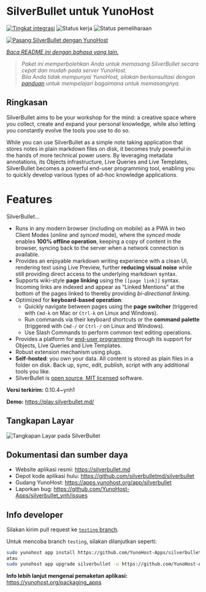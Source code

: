 <!--
N.B.: README ini dibuat secara otomatis oleh <https://github.com/YunoHost/apps/tree/master/tools/readme_generator>
Ini TIDAK boleh diedit dengan tangan.
-->

# SilverBullet untuk YunoHost

[![Tingkat integrasi](https://apps.yunohost.org/badge/integration/silverbullet)](https://ci-apps.yunohost.org/ci/apps/silverbullet/)
![Status kerja](https://apps.yunohost.org/badge/state/silverbullet)
![Status pemeliharaan](https://apps.yunohost.org/badge/maintained/silverbullet)

[![Pasang SilverBullet dengan YunoHost](https://install-app.yunohost.org/install-with-yunohost.svg)](https://install-app.yunohost.org/?app=silverbullet)

*[Baca README ini dengan bahasa yang lain.](./ALL_README.md)*

> *Paket ini memperbolehkan Anda untuk memasang SilverBullet secara cepat dan mudah pada server YunoHost.*  
> *Bila Anda tidak mempunyai YunoHost, silakan berkonsultasi dengan [panduan](https://yunohost.org/install) untuk mempelajari bagaimana untuk memasangnya.*

## Ringkasan

SilverBullet aims to be your workshop for the mind: a creative space where you collect, create and expand your personal knowledge, while also letting you constantly evolve the tools you use to do so.

While you can use SilverBullet as a simple note taking application that stores notes in plain markdown files on disk, it becomes truly powerful in the hands of more technical power users. By leveraging metadata annotations, its Objects infrastructure, Live Queries and Live Templates, SilverBullet becomes a powerful end-user programming tool, enabling you to quickly develop various types of ad-hoc knowledge applications.

# Features

SilverBullet...

- Runs in any modern browser (including on mobile) as a PWA in two Client Modes (_online_ and _synced_ mode), where the _synced mode_ enables **100% offline operation**, keeping a copy of content in the browser, syncing back to the server when a network connection is available.
- Provides an enjoyable markdown writing experience with a clean UI, rendering text using Live Preview, further **reducing visual noise** while still providing direct access to the underlying markdown syntax.
- Supports wiki-style **page linking** using the `[[page link]]` syntax. Incoming links are indexed and appear as “Linked Mentions” at the bottom of the pages linked to thereby providing _bi-directional linking_.
- Optimized for **keyboard-based operation**:
  - Quickly navigate between pages using the **page switcher** (triggered with `Cmd-k` on Mac or `Ctrl-k` on Linux and Windows).
  - Run commands via their keyboard shortcuts or the **command palette** (triggered with `Cmd-/` or `Ctrl-/` on Linux and Windows).
  - Use Slash Commands to perform common text editing operations.
- Provides a platform for [end-user programming](https://www.inkandswitch.com/end-user-programming/) through its support for Objects, Live Queries and Live Templates.
- Robust extension mechanism using plugs.
- **Self-hosted**: you own your data. All content is stored as plain files in a folder on disk. Back up, sync, edit, publish, script with any additional tools you like.
- SilverBullet is [open source, MIT licensed](https://github.com/silverbulletmd/silverbullet) software.


**Versi terkirim:** 0.10.4~ynh1

**Demo:** <https://play.silverbullet.md/>

## Tangkapan Layar

![Tangkapan Layar pada SilverBullet](./doc/screenshots/silverbullet.jpg)

## Dokumentasi dan sumber daya

- Website aplikasi resmi: <https://silverbullet.md>
- Depot kode aplikasi hulu: <https://github.com/silverbulletmd/silverbullet>
- Gudang YunoHost: <https://apps.yunohost.org/app/silverbullet>
- Laporkan bug: <https://github.com/YunoHost-Apps/silverbullet_ynh/issues>

## Info developer

Silakan kirim pull request ke [`testing` branch](https://github.com/YunoHost-Apps/silverbullet_ynh/tree/testing).

Untuk mencoba branch `testing`, silakan dilanjutkan seperti:

```bash
sudo yunohost app install https://github.com/YunoHost-Apps/silverbullet_ynh/tree/testing --debug
atau
sudo yunohost app upgrade silverbullet -u https://github.com/YunoHost-Apps/silverbullet_ynh/tree/testing --debug
```

**Info lebih lanjut mengenai pemaketan aplikasi:** <https://yunohost.org/packaging_apps>
